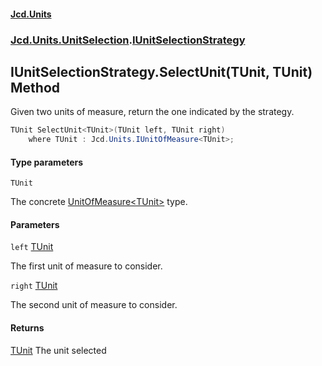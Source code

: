 #### [Jcd.Units](index.md 'index')
### [Jcd.Units.UnitSelection](Jcd.Units.UnitSelection.md 'Jcd.Units.UnitSelection').[IUnitSelectionStrategy](IUnitSelectionStrategy.md 'Jcd.Units.UnitSelection.IUnitSelectionStrategy')

## IUnitSelectionStrategy.SelectUnit<TUnit>(TUnit, TUnit) Method

Given two units of measure, return the one indicated by the strategy.

```csharp
TUnit SelectUnit<TUnit>(TUnit left, TUnit right)
    where TUnit : Jcd.Units.IUnitOfMeasure<TUnit>;
```
#### Type parameters

<a name='Jcd.Units.UnitSelection.IUnitSelectionStrategy.SelectUnit_TUnit_(TUnit,TUnit).TUnit'></a>

`TUnit`

The concrete [UnitOfMeasure&lt;TUnit&gt;](UnitOfMeasure_TUnit_.md 'Jcd.Units.UnitOfMeasure<TUnit>') type.
#### Parameters

<a name='Jcd.Units.UnitSelection.IUnitSelectionStrategy.SelectUnit_TUnit_(TUnit,TUnit).left'></a>

`left` [TUnit](IUnitSelectionStrategy.SelectUnit.Klb+x/umqLvPEeeX9EMM+w.md#Jcd.Units.UnitSelection.IUnitSelectionStrategy.SelectUnit_TUnit_(TUnit,TUnit).TUnit 'Jcd.Units.UnitSelection.IUnitSelectionStrategy.SelectUnit<TUnit>(TUnit, TUnit).TUnit')

The first unit of measure to consider.

<a name='Jcd.Units.UnitSelection.IUnitSelectionStrategy.SelectUnit_TUnit_(TUnit,TUnit).right'></a>

`right` [TUnit](IUnitSelectionStrategy.SelectUnit.Klb+x/umqLvPEeeX9EMM+w.md#Jcd.Units.UnitSelection.IUnitSelectionStrategy.SelectUnit_TUnit_(TUnit,TUnit).TUnit 'Jcd.Units.UnitSelection.IUnitSelectionStrategy.SelectUnit<TUnit>(TUnit, TUnit).TUnit')

The second unit of measure to consider.

#### Returns
[TUnit](IUnitSelectionStrategy.SelectUnit.Klb+x/umqLvPEeeX9EMM+w.md#Jcd.Units.UnitSelection.IUnitSelectionStrategy.SelectUnit_TUnit_(TUnit,TUnit).TUnit 'Jcd.Units.UnitSelection.IUnitSelectionStrategy.SelectUnit<TUnit>(TUnit, TUnit).TUnit')
The unit selected